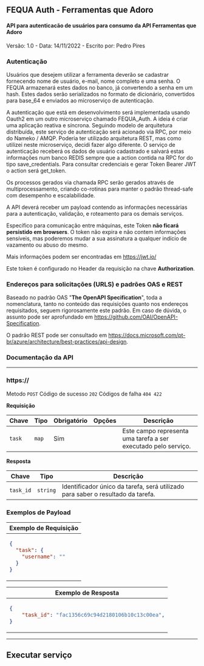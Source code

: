 ## FEQUA Auth - Ferramentas que Adoro


#### API para autenticacão de usuários para consumo da API Ferramentas que Adoro

Versão: 1.0 - Data: 14/11/2022 - Escrito por: Pedro Pires

### Autenticação

Usuários que desejem utilizar a ferramenta deverão se cadastrar fornecendo nome de usuário, e-mail, nome completo e uma
senha. O FEQUA armazenará estes dados no banco, já convertendo a senha em um hash. Estes dados serão serializados no
formato de dicionário, convertidos para base_64 e enviados ao microserviço de autenticação.

A autenticação que está em desenvolvimento será implementada usando Oauth2 em um outro microserviço chamado FEQUA_Auth.
A ideia é criar uma aplicação reativa e síncrona. Seguindo modelo de arquitetura distribuída, este serviço de
autenticação será acionado via RPC, por meio do Nameko / AMQP. Poderia ter utilizado arquitetura REST, mas como
utilizei neste microserviço, decidi fazer algo diferente. O serviço de autenticação receberá os dados de usuário
cadastrado e salvará estas informações num banco REDIS sempre que a action contida na RPC for do tipo save_credentials.
Para consultar credenciais e gerar Token Bearer JWT o action será get_token.

Os processos gerados via chamada RPC serão gerados através de multiprocessamento, criando co-rotinas para manter o padrão
thread-safe com desempenho e escalabilidade.

A API deverá receber um payload contendo as informações necessárias para a autenticação, validação, e roteamento
para os demais serviços.

Específico para comunicação entre máquinas, este Token **não ficará persistido em browsers**. O token não expira e não
contem informações sensíveis, mas poderemos mudar a sua assinatura a qualquer indício de vazamento ou abuso do mesmo.

Mais informações podem ser encontradas em https://jwt.io/

Este token é configurado no Header da requisição na chave **Authorization**.

### Endereços para solicitações (URLS) e padrões OAS e REST

Baseado no padrão OAS "**The OpenAPI Specification**", toda a nomenclatura, tanto no conteúdo das requisições
quanto nos endereços requisitados, seguem rigorosamente este padrão. Em caso de dúvida, o assunto pode ser aprofundado
em https://github.com/OAI/OpenAPI-Specification.

O padrão REST pode ser consultado em https://docs.microsoft.com/pt-br/azure/architecture/best-practices/api-design.

### Documentação da API

----------------------


### https://
Metodo `POST` Código de sucesso `202` Códigos de falha `404 422`

**Requisição**

| Chave   | Tipo  | Obrigatório | Opções | Descrição                                                      |
|---------|-------|-------------|--------|----------------------------------------------------------------|
|  `task` | `map` | Sim         |        | Este campo representa uma tarefa a ser executado pelo serviço. |


**Resposta**

| Chave      | Tipo     | Descrição                                                                       |
|------------|----------|---------------------------------------------------------------------------------|
|  `task_id` | `string` | Identificador único da tarefa, será utilizado para saber o resultado da tarefa. |


### Exemplos de Payload
<table>
    <thead>
        <tr>
            <th>Exemplo de Requisição</th>
        </tr>
    </thead><tbody>
<tr><td>

```json
{
  "task": {
    "username": ""
  }
}
```
</td>
</tr>
</tbody>
</table>

<table>
    <thead>
        <tr>
            <th>Exemplo de Resposta</th>
        </tr>
    </thead><tbody>
<tr><td>

```json
{
    "task_id": "fac1356c69c94d2180106b10c13c00ea",
}
```
</td>
</tr>
</tbody>
</table>

-----------------------------------------------

## Executar serviço

